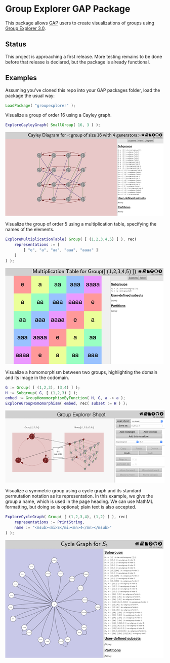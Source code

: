 
# Group Explorer GAP Package

This package allows [GAP](http://www.gap-system.org) users to create
visualizations of groups using [Group Explorer
3.0](https://nathancarter.github.io/group-explorer/index.html).

## Status

This project is approaching a first release.  More testing remains to be
done before that release is declared, but the package is already functional.

## Examples

Assuming you've cloned this repo into your GAP packages folder, load the
package the usual way:

```gap
LoadPackage( "groupexplorer" );
```

Visualize a group of order 16 using a Cayley graph.

```gap
ExploreCayleyGraph( SmallGroup( 16, 3 ) );
```

![Web page generated by the code above](./doc/example-1.png)

Visualize the group of order 5 using a multiplication table,
specifying the names of the elements.

```gap
ExploreMultiplicationTable( Group( [ (1,2,3,4,5) ] ), rec(
    representations := [
        [ "e", "a", "aa", "aaa", "aaaa" ]
    ]
) );
```

![Web page generated by the code above](./doc/example-2.png)

Visualize a homomorphism between two groups, highlighting
the domain and its image in the codomain.

```gap
G := Group( [ (1,2,3), (3,4) ] );
H := Subgroup( G, [ (1,2,3) ] );
embed := GroupHomomorphismByFunction( H, G, a -> a );
ExploreGroupHomomorphism( embed, rec( subset := H ) );
```

![Web page generated by the code above](./doc/screenshot-6-homomorphism.png)

Visualize a symmetric group using a cycle graph and its
standard permutation notation as its representation.
In this example, we give the group a name, which is used in
the page heading.  We can use MathML formatting, but doing
so is optional; plain text is also accepted.

```gap
ExploreCycleGraph( Group( [ (1,2,3,4), (1,2) ] ), rec(
    representations := PrintString,
    name := "<msub><mi>S</mi><mn>4</mn></msub>"
) );
```

![Web page generated by the code above](./doc/example-3.png)
